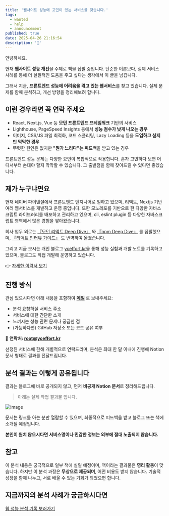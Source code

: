```yaml
---
title: '웹사이트 성능에 고민이 있는 서비스를 찾습니다.'
tags:
  - wanted
  - help
  - announcement
published: true
date: 2025-04-26 21:16:54
description: '🤔'
---
```


안녕하세요.

현재 **웹사이트 성능 개선**을 주제로 책을 집필 중입니다. 단순한 이론보다, 실제 서비스 사례를 통해 더 실질적인 도움을 주고 싶다는 생각에서 이 글을 남깁니다.

그래서 지금, **프론트엔드 성능에 어려움을 겪고 있는 웹서비스**를 찾고 있습니다. 실제 문제를 함께 분석하고, 개선 방향을 정리해보려 합니다.

## 이런 경우라면 꼭 연락 주세요

- React, Next.js, Vue 등 **모던 프론트엔드 프레임워크** 기반의 서비스
- Lighthouse, PageSpeed Insights 등에서 **성능 점수가 낮게 나오는 경우**
- 이미지, CSS/JS 파일 최적화, 코드 스플리팅, Lazy Loading 등을 **도입하고 싶지만 막막한 경우**
- 뚜렷한 원인은 없지만 **"뭔가 느리다"는 피드백**을 받고 있는 경우

프론트엔드 성능 문제는 다양한 요인이 복합적으로 작용합니다. 혼자 고민하다 보면 어디서부터 손대야 할지 막막할 수 있습니다. 그 출발점을 함께 찾아드릴 수 있다면 좋겠습니다.

## 제가 누구냐면요

현재 네이버 파이낸셜에서 프론트엔드 엔지니어로 일하고 있으며, 리액트, Nextjs 기반 여러 웹서비스를 개발하고 운영 중입니다. 또한 모노레포를 기반으로 한 다양한 자바스크립트 라이브러리를 배포하고 관리하고 있으며, cli, eslint plugin 등 다양한 자바스크립트 영역에서 많은 경험을 쌓아왔습니다.

회사 업무 외로는 [『모던 리액트 Deep Dive』](https://wikibook.co.kr/react-deep-dive/) 와 [『npm Deep Dive』](https://wikibook.co.kr/npm-deep-dive/) 를 집필했으며, [『리액트 인터뷰 가이드』](https://wikibook.co.kr/react-interview-guide/) 도 번역하여 옮겼습니다.

그리고 지금 보시는 개인 블로그 [yceffort.kr](https://yceffort.kr)을 통해 성능 실험과 개발 노트를 기록하고 있으며, 블로그도 직접 개발해 운영하고 있습니다.

👉 [자세한 이력서 보기](https://yceffort.notion.site/9fc4262c01744a63a849cdccdde5c85f)

## 진행 방식

관심 있으시다면 아래 내용을 포함하여 **[메일](root@yceffort.kr)** 로 보내주세요:

- 분석 요청하실 서비스 주소
- 서비스에 대한 간단한 소개
- 느끼시는 성능 관련 문제나 궁금한 점
- (가능하다면) GitHub 저장소 또는 코드 공유 여부

📮 **연락처: [root@yceffort.kr](root@yceffort.kr)**

선정된 서비스에 한해 개별적으로 연락드리며, 분석은 최대 한 달 이내에 진행해 Notion 문서 형태로 결과를 전달드립니다.

## 분석 결과는 이렇게 공유됩니다

결과는 블로그에 바로 공개되지 않고, 먼저 **비공개 Notion 문서**로 정리해드립니다.

> 아래는 실제 작업 결과물 입니다.

![image](/images/web-performance-notion.png)

문서는 링크를 아는 분만 열람할 수 있으며, 최종적으로 피드백을 받고 블로그 또는 책에 소개될 예정입니다.

**본인이 원치 않으시다면 서비스명이나 민감한 정보는 외부에 절대 노출되지 않습니다.**

## 참고

이 분석 내용은 궁극적으로 일부 책에 실릴 예정이며, 책이라는 결과물은 **영리 활동**이 맞습니다. 하지만 이 분석 과정은 **무상으로 제공되며**, 어떤 비용도 받지 않습니다. 기술적 성장을 함께 나누고, 서로 배울 수 있는 기회가 되었으면 합니다.

## 지금까지의 분석 사례가 궁금하시다면

[웹 성능 분석 기록 보러가기](/tags/web-performance-analysis/)
